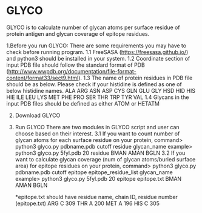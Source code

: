 # GLYCO

GLYCO is to calculate number of glycan atoms per surface residue of protein antigen and glycan coverage of epitope residues.

1.Before you run GLYCO: There are some requirements you may have to check before running program.
 1.1 FreeSASA (https://freesasa.github.io/) and python3 should be installed in your system. 
 1.2 Coordinate section of input PDB file should follow the standard format of PDB (http://www.wwpdb.org/documentation/file-format-content/format33/sect9.html).
 1.3 The name of protein residues in PDB file should be as below. Please check if your histidine is defined as one of below histidine names.
    ALA ARG ASN ASP CYS GLN GLU GLY HSD HID HIS HIE ILE LEU LYS MET PHE PRO SER THR TRP TYR VAL
 1.4 Glycans in the input PDB files should be defined as either ATOM or HETATM

2. Download GLYCO

3. Run GLYCO
There are two modules in GLYCO script and user can choose based on their interest.
 3.1 If you want to count number of glycan atoms for each surface residue on your protein,
    command> python3 glyco.py pdbname.pdb cutoff residue glycan_name
    example> python3 glyco.py 5fyl.pdb 20 residue BMAN AMAN BGLN
 3.2 If you want to calculate glycan coverage (num of glycan atoms/buried surface area) for epitope residues on your protein,
    command> python3 glyco.py pdbname.pdb cutoff epitope epitope_residue_list glycan_name
    example> python3 glyco.py 5fyl.pdb 20 epitope epitope.txt BMAN AMAN BGLN
    
    *epitope.txt should have residue name, chain ID, residue number
    (epitope.txt)
     ARG C 309
     THR A 200
     MET A 196
     HIS C 305
